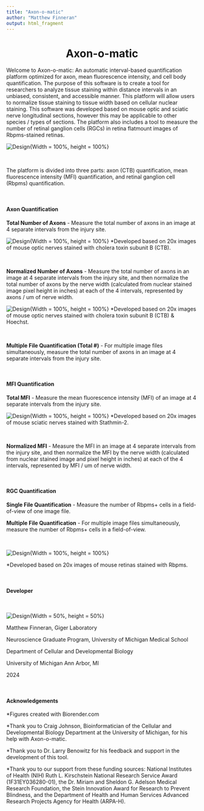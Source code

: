 ```yaml
---
title: "Axon-o-matic"
author: "Matthew Finneran"
output: html_fragment
---
```

# <center>**Axon-o-matic**</center>

Welcome to Axon-o-matic: An automatic interval-based quantification platform optimized for axon, mean fluorescence intensity, and cell body quantification. The purpose of this software is to create a tool for researchers to analyze tissue staining within distance intervals in an unbiased, consistent, and accessible manner. This platform will allow users to normalize tissue staining to tissue width based on cellular nuclear staining. This software was developed based on mouse optic and sciatic nerve longitudinal sections, however this may be applicable to other species / types of sections. The platform also includes a tool to measure the number of retinal ganglion cells (RGCs) in retina flatmount images of Rbpms-stained retinas.

![Design](Fig4.png){Width = 100%, height = 100%}

<br>

The platform is divided into three parts: axon (CTB) quantification, mean fluorescence intensity (MFI) quantification, and retinal ganglion cell (Rbpms) quantification.

<br>

#### **Axon Quantification**

**Total Number of Axons** - Measure the total number of axons in an image at 4 separate intervals from the injury site. 

![Design](Fig1.png){Width = 100%, height = 100%}
*Developed based on 20x images of mouse optic nerves stained with cholera toxin subunit B (CTB).

<br>

**Normalized Number of Axons** - Measure the total number of axons in an image at 4 separate intervals from the injury site, and then normalize the total number of axons by the nerve width (calculated from nuclear stained image pixel height in inches) at each of the 4 intervals, represented by axons / um of nerve width. 

![Design](Fig2.png){Width = 100%, height = 100%}
*Developed based on 20x images of mouse optic nerves stained with cholera toxin subunit B (CTB) & Hoechst.

<br>

**Multiple File Quantification (Total #)** - For multiple image files simultaneously, measure the total number of axons in an image at 4 separate intervals from the injury site. 

<br>

#### **MFI Quantification**  

**Total MFI** - Measure the mean fluorescence intensity (MFI) of an image at 4 separate intervals from the injury site.

![Design](Fig3.png){Width = 100%, height = 100%}
*Developed based on 20x images of mouse sciatic nerves stained with Stathmin-2.

<br>

**Normalized MFI** - Measure the MFI in an image at 4 separate intervals from the injury site, and then normalize the MFI by the nerve width (calculated from nuclear stained image and pixel height in inches) at each of the 4 intervals, represented by MFI / um of nerve width. 

<br>

#### **RGC Quantification**

**Single File Quantification** - Measure the number of Rbpms+ cells in a field-of-view of one image file.

**Multiple File Quantification** - For multiple image files simultaneously, measure the number of Rbpms+ cells in a field-of-view.

<br>

![Design](Fig5.png){Width = 100%, height = 100%}

*Developed based on 20x images of mouse retinas stained with Rbpms.

<br>

#### **Developer** 

<br>

![Design](Headshot.png){Width = 50%, height = 50%}

Matthew Finneran, Giger Laboratory

Neuroscience Graduate Program, University of Michigan Medical School 

Department of Cellular and Developmental Biology

University of Michigan Ann Arbor, MI

2024

<br>

#### **Acknowledgements** 

*Figures created with Biorender.com

*Thank you to Craig Johnson, Bioinformatician of the Cellular and Developmental Biology Department at the University of Michigan, for his help with Axon-o-matic.

*Thank you to Dr. Larry Benowitz for his feedback and support in the development of this tool.

*Thank you to our support from these funding sources: National Institutes of Health (NIH) Ruth L. Kirschstein National Research Service Award (1F31EY036280-01), the Dr. Miriam and Sheldon G. Adelson Medical Research Foundation, the Stein Innovation Award for Research to Prevent Blindness, and the Department of Health and Human Services Advanced Research Projects Agency for Health (ARPA-H).
<br>



